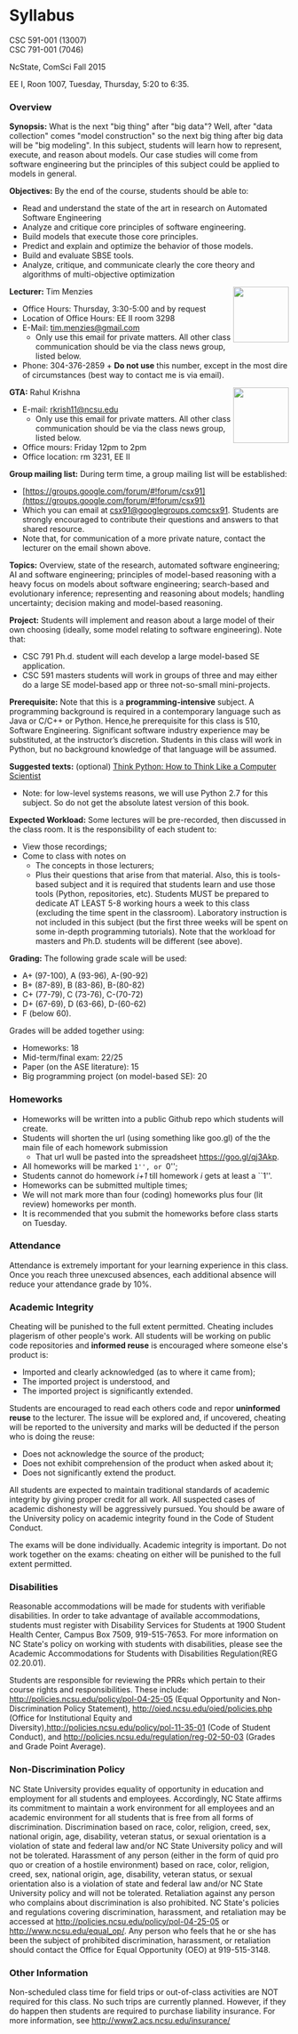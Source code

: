 
# Syllabus

CSC 591-001 (13007)   
CSC 791-001 (7046)

NcState, ComSci
Fall 2015

EE I, Roon 1007, Tuesday, Thursday, 5:20 to 6:35.

### Overview

**Synopsis:** What is the next "big thing" after "big data"? Well, after "data collection" comes "model construction" so the next big thing after big data will be "big modeling". In this subject, students will learn how to represent, execute, and reason about models. Our case studies will come from software engineering but the principles of this subject could be applied to models in general.

**Objectives:** By the end of the course, students should be able to:
 
+ Read and understand the state of the art in research on Automated Software Engineering
+ Analyze and critique core principles of software engineering.
+ Build models that execute those core principles. 
+ Predict and explain and optimize the behavior of those models.
+ Build and evaluate SBSE tools.
+ Analyze, critique, and communicate clearly the core theory and algorithms of multi-objective optimization


**Lecturer:** Tim Menzies <img
src="http://www.csc.ncsu.edu/enews/images/1770.jpg"
align=right
width=100>

+ Office Hours: Thursday, 3:30-5:00 and by request
+ Location of Office Hours: EE II room 3298 
+ E-Mail: tim.menzies@gmail.com 
  + Only use this email for private matters. All other class communication should be via the class news group,    listed below.
+ Phone: 304-376-2859
       + **Do not use** this number, except in the most dire of 
          circumstances (best way to contact me is via email).

**GTA:** Rahul Krishna <img
src="https://media.licdn.com/mpr/mpr/shrinknp_400_400/p/1/005/0a4/3d6/04b9ea9.jpg"
align=right
width=100>

+ E-mail: rkrish11@ncsu.edu
  + Only use this email for private matters. All other class communication should be via the class news group,    listed below.
+ Office mours: Friday 12pm to 2pm
+ Office location: rm 3231, EE II


**Group mailing list:** During term time, a group
mailing list will be established:

+ [https://groups.google.com/forum/#!forum/csx91](https://groups.google.com/forum/#!forum/csx91)
+ Which you can email at [csx91@googlegroups.comcsx91](mailto:csx91@googlegroups.com). Students are strongly encouraged to contribute their questions and answers to that shared resource.
+ Note that, for communication of a more private nature, contact the lecturer on the email shown above.

**Topics:** Overview, state of the research, automated software engineering; AI and software engineering; principles of model-based reasoning with a heavy focus on models about software engineering; search-based and evolutionary inference; representing and reasoning about models; handling uncertainty; decision making and model-based reasoning.



**Project:** Students will implement and reason about a large model of their own choosing (ideally, some model relating to software engineering). Note that:

+ CSC 791 Ph.d. student will each develop a   large model-based  SE application.
+ CSC 591 masters students will work in groups of three and may either do a large SE model-based app or
  three not-so-small mini-projects.

**Prerequisite:** Note that this is a
**programming-intensive** subject. A programming
background is required in a contemporary language
such as Java or C/C++ or Python. Hence,he
prerequisite for this class is 510, Software
Engineering. Significant software industry
experience may be substituted, at the instructor’s
discretion.  Students in this class will work in
Python, but no background knowledge of that language
will be assumed.

**Suggested texts:** (optional)
  [Think Python: How to Think Like a Computer Scientist](http://www.greenteapress.com/thinkpython/html/index.html)

+ Note: for low-level systems reasons, we will use
  Python 2.7 for this subject. So do not get the
  absolute latest version of this book.

**Expected Workload:** Some lectures will be pre-recorded, then discussed in the class
room. It is the responsibility of each student to:

+ View those recordings;
+ Come to class with notes on
  + The concepts in those lecturers;
  + Plus their questions that arise from that material.
Also, this is tools-based subject
and it is required that students learn and use those
tools (Python, repositories, etc).  Students MUST be
prepared to dedicate AT LEAST 5-8 working hours a
week to this class (excluding the time spent in the
classroom). Laboratory instruction is not included
in this subject (but the first three weeks will be
spent on some in-depth programming tutorials). Note
that the workload for masters and Ph.D. students
will be different (see above).

**Grading:** The following grade scale will be used: 

+ A+  (97-100), A (93-96), A-(90-92)
+ B+ (87-89), B (83-86), B-(80-82)
+ C+ (77-79), C (73-76), C-(70-72)
+ D+ (67-69), D (63-66), D-(60-62)
+ F (below 60).

Grades will be added together using:

+ Homeworks: 18
+ Mid-term/final exam: 22/25
+ Paper (on the ASE literature): 15
+ Big programming project (on model-based SE): 20



### Homeworks 


+ Homeworks will be written into a public Github repo which students will create.
+ Students will shorten the url (using something like goo.gl) of the the main file of each homework submission
    + That url wull be pasted into the spreadsheet https://goo.gl/qj3Akp. 
+ All homeworks will be marked ``1'', or ``0'';
+ Students cannot do homework <em>i+1</em> till  homework <em>i</em> gets at least a ``1''.
+ Homeworks can be submitted multiple times;
+ We will not mark more than four (coding) homeworks plus four (lit review) homeworks per month.
+ It is recommended that you submit the homeworks before class starts
  on Tuesday.

### Attendance

Attendance is extremely important for your learning
experience in this class. Once you reach three
unexcused absences, each additional absence will
reduce your attendance grade by 10%.

### Academic Integrity

Cheating will be punished to the full extent permitted. Cheating
includes plagerism of other people's work. All students will be working
on public code repositories and **informed reuse** is encouraged where
someone else's product is:

+ Imported and clearly acknowledged (as to where it came from);
+ The imported project is understood, and
+ The imported project is significantly extended.

Students are encouraged to read each others code and repor **uninformed reuse**
to the lecturer. The issue will be explored and, if uncovered,
cheating will be reported to the university
and marks will be deducted if the person who is doing the reuse:

+ Does not acknowledge the source of the product;
+ Does not exhibit comprehension of the product when asked about it;
+ Does not significantly extend the product.

All students are expected to maintain traditional
standards of academic integrity by giving proper
credit for all work.  All suspected cases of
academic dishonesty will be aggressively pursued.
You should be aware of the University policy on
academic integrity found in the Code of Student
Conduct.
 
The  exams will be done individually.  Academic integrity is important.  Do not work together on the exams: cheating on either will be punished to the full extent permitted.  

### Disabilities

Reasonable accommodations will be made for students
with verifiable disabilities. In order to take
advantage of available accommodations, students must
register with Disability Services for Students at
1900 Student Health Center, Campus Box 7509,
919-515-7653. For more information on NC State's
policy on working with students with disabilities,
please see the Academic Accommodations for Students
with Disabilities Regulation(REG 02.20.01).

Students are responsible for reviewing the PRRs
which pertain to their course rights and
responsibilities. These include:
http://policies.ncsu.edu/policy/pol-04-25-05 (Equal
Opportunity and Non-Discrimination Policy
Statement), http://oied.ncsu.edu/oied/policies.php
(Office for Institutional Equity and
Diversity),http://policies.ncsu.edu/policy/pol-11-35-01
(Code of Student Conduct), and
http://policies.ncsu.edu/regulation/reg-02-50-03
(Grades and Grade Point Average).

### Non-Discrimination Policy

NC State University provides equality of opportunity
in education and employment for all students and
employees. Accordingly, NC State affirms its
commitment to maintain a work environment for all
employees and an academic environment for all
students that is free from all forms of
discrimination. Discrimination based on race, color,
religion, creed, sex, national origin, age,
disability, veteran status, or sexual orientation is
a violation of state and federal law and/or NC State
University policy and will not be
tolerated. Harassment of any person (either in the
form of quid pro quo or creation of a hostile
environment) based on race, color, religion, creed,
sex, national origin, age, disability, veteran
status, or sexual orientation also is a violation of
state and federal law and/or NC State University
policy and will not be tolerated. Retaliation
against any person who complains about
discrimination is also prohibited. NC State's
policies and regulations covering discrimination,
harassment, and retaliation may be accessed at
http://policies.ncsu.edu/policy/pol-04-25-05 or
http://www.ncsu.edu/equal_op/. Any person who feels
that he or she has been the subject of prohibited
discrimination, harassment, or retaliation should
contact the Office for Equal Opportunity (OEO) at
919-515-3148.

### Other Information

Non-scheduled class time for field trips or
out-of-class activities are NOT required for this
class. No such trips are currently planned. However,
if they do happen then students are required to
purchase liability insurance. For more information,
see http://www2.acs.ncsu.edu/insurance/


